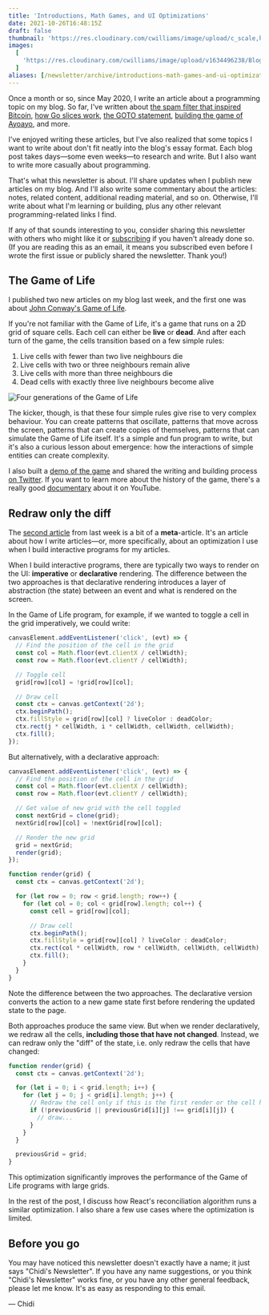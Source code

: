 ```yaml
---
title: 'Introductions, Math Games, and UI Optimizations'
date: 2021-10-26T16:48:15Z
draft: false
thumbnail: 'https://res.cloudinary.com/cwilliams/image/upload/c_scale,h_200/v1634496238/Blog/Game%20of%20Life.webp'
images:
  [
    'https://res.cloudinary.com/cwilliams/image/upload/v1634496238/Blog/Game%20of%20Life.webp',
  ]
aliases: [/newsletter/archive/introductions-math-games-and-ui-optimizations]
---
```


Once a month or so, since May 2020, I write an article about a programming topic on my blog. So far, I've written about [the spam filter that inspired Bitcoin](https://chidiwilliams.com/post/proof-of-work/), [how Go slices work](https://chidiwilliams.com/post/inside-a-go-slice/), [the GOTO statement](https://chidiwilliams.com/post/goto/), [building the game of Ayoayo](https://chidiwilliams.com/post/building-ayoayo-implementation/), and more.

I've enjoyed writing these articles, but I've also realized that some topics I want to write about don't fit neatly into the blog's essay format. Each blog post takes days—some even weeks—to research and write. But I also want to write more casually about programming.

That's what this newsletter is about. I'll share updates when I publish new articles on my blog. And I'll also write some commentary about the articles: notes, related content, additional reading material, and so on. Otherwise, I'll write about what I'm learning or building, plus any other relevant programming-related links I find.

If any of that sounds interesting to you, consider sharing this newsletter with others who might like it or [subscribing](https://buttondown.email/chidiwilliams) if you haven't already done so. (If you are reading this as an email, it means you subscribed even before I wrote the first issue or publicly shared the newsletter. Thank you!)

## The Game of Life

I published two new articles on my blog last week, and the first one was about [John Conway's Game of Life](https://chidiwilliams.com/post/game-of-life/).

If you're not familiar with the Game of Life, it's a game that runs on a 2D grid of square cells. Each cell can either be **live** or **dead**. And after each turn of the game, the cells transition based on a few simple rules:

1. Live cells with fewer than two live neighbours die
2. Live cells with two or three neighbours remain alive
3. Live cells with more than three neighbours die
4. Dead cells with exactly three live neighbours become alive

![Four generations of the Game of Life](https://res.cloudinary.com/cwilliams/image/upload/v1634496238/Blog/Game%20of%20Life.webp)

The kicker, though, is that these four simple rules give rise to very complex behaviour. You can create patterns that oscillate, patterns that move across the screen, patterns that can create copies of themselves, patterns that can simulate the Game of Life itself. It's a simple and fun program to write, but it's also a curious lesson about emergence: how the interactions of simple entities can create complexity.

I also built a [demo of the game](https://chidiwilliams.github.io/conway-game-of-life/) and shared the writing and building process [on Twitter](https://twitter.com/chidiwilliams__/status/1442204634303639553). If you want to learn more about the history of the game, there's a really good [documentary](https://www.youtube.com/watch?v=Kk2MH9O4pXY) about it on YouTube.

## Redraw only the diff

The [second article](https://chidiwilliams.com/post/redraw-only-the-diff/) from last week is a bit of a **meta**-article. It's an article about how I write articles—or, more specifically, about an optimization I use when I build interactive programs for my articles.

When I build interactive programs, there are typically two ways to render on the UI: **imperative** or **declarative** rendering. The difference between the two approaches is that declarative rendering introduces a layer of abstraction (the state) between an event and what is rendered on the screen.

In the Game of Life program, for example, if we wanted to toggle a cell in the grid imperatively, we could write:

```javascript
canvasElement.addEventListener('click', (evt) => {
  // Find the position of the cell in the grid
  const col = Math.floor(evt.clientX / cellWidth);
  const row = Math.floor(evt.clientY / cellWidth);

  // Toggle cell
  grid[row][col] = !grid[row][col];

  // Draw cell
  const ctx = canvas.getContext('2d');
  ctx.beginPath();
  ctx.fillStyle = grid[row][col] ? liveColor : deadColor;
  ctx.rect(j * cellWidth, i * cellWidth, cellWidth, cellWidth);
  ctx.fill();
});
```

But alternatively, with a declarative approach:

```javascript
canvasElement.addEventListener('click', (evt) => {
  // Find the position of the cell in the grid
  const col = Math.floor(evt.clientX / cellWidth);
  const row = Math.floor(evt.clientY / cellWidth);

  // Get value of new grid with the cell toggled
  const nextGrid = clone(grid);
  nextGrid[row][col] = !nextGrid[row][col];

  // Render the new grid
  grid = nextGrid;
  render(grid);
});

function render(grid) {
  const ctx = canvas.getContext('2d');

  for (let row = 0; row < grid.length; row++) {
    for (let col = 0; col < grid[row].length; col++) {
      const cell = grid[row][col];

      // Draw cell
      ctx.beginPath();
      ctx.fillStyle = grid[row][col] ? liveColor : deadColor;
      ctx.rect(col * cellWidth, row * cellWidth, cellWidth, cellWidth);
      ctx.fill();
    }
  }
}
```

Note the difference between the two approaches. The declarative version converts the action to a new game state first before rendering the updated state to the page.

Both approaches produce the same view. But when we render declaratively, we redraw all the cells, **including those that have not changed**. Instead, we can redraw only the "diff" of the state, i.e. only redraw the cells that have changed:

```javascript
function render(grid) {
  const ctx = canvas.getContext('2d');

  for (let i = 0; i < grid.length; i++) {
    for (let j = 0; j < grid[i].length; j++) {
      // Redraw the cell only if this is the first render or the cell has changed
      if (!previousGrid || previousGrid[i][j] !== grid[i][j]) {
        // draw...
      }
    }
  }

  previousGrid = grid;
}
```

This optimization significantly improves the performance of the Game of Life programs with large grids.

In the rest of the post, I discuss how React's reconciliation algorithm runs a similar optimization. I also share a few use cases where the optimization is limited.

## Before you go

You may have noticed this newsletter doesn't exactly have a name; it just says "Chidi's Newsletter". If you have any name suggestions, or you think "Chidi's Newsletter" works fine, or you have any other general feedback, please let me know. It's as easy as responding to this email.

— Chidi
